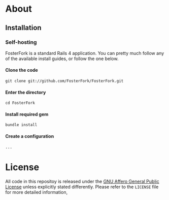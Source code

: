 # About

## Installation

### Self-hosting

FosterFork is a standard Rails 4 application. You can pretty much follow any of the available install guides, or follow the one below.

#### Clone the code

    git clone git://github.com/FosterFork/FosterFork.git

#### Enter the directory

    cd FosterFork

#### Install required gem

    bundle install

#### Create a configuration

    ...

# License

All code in this repositoy is released under the [GNU Affero General Public License](https://www.gnu.org/licenses/agpl-3.0.en.html) unless explicitly stated differently. Please refer to the `LICENSE` file for more detailed information,
